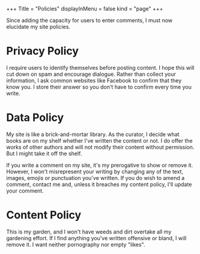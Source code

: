 +++
Title = "Policies"
displayInMenu = false
kind = "page"
+++

Since adding the capacity for users to enter comments, I must now elucidate my site policies.

# Privacy Policy

I require users to identify themselves before posting content. I hope this will cut down on spam and encourage dialogue. Rather than collect your information, I ask common websites like Facebook to confirm that they know you. I store their answer so you don't have to confirm every time you write.

# Data Policy

My site is like a brick-and-mortar library. As the curator, I decide what books are on my shelf whether I've written the content or not. I do offer the works of other authors and will not modify their content without permission. But I might take it off the shelf.

If you write a comment on my site, it's my prerogative to show or remove it. However, I won't misrepresent your writing by changing any of the text, images, emojis or punctuation you've written. If you do wish to amend a comment, contact me and, unless it breaches my content policy, I'll update your comment.

# Content Policy

This is my garden, and I won't have weeds and dirt overtake all my gardening effort. If I find anything you've written offensive or bland, I will remove it. I want neither pornography nor empty "likes".
